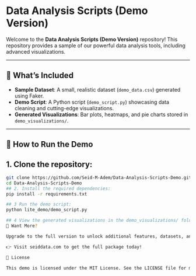 # Data Analysis Scripts (Demo Version)

Welcome to the **Data Analysis Scripts (Demo Version)** repository! This repository provides a sample of our powerful data analysis tools, including advanced visualizations.

---

## 🚀 What’s Included

- **Sample Dataset**: A small, realistic dataset (`demo_data.csv`) generated using Faker.
- **Demo Script**: A Python script (`demo_script.py`) showcasing data cleaning and cutting-edge visualizations.
- **Generated Visualizations**: Bar plots, heatmaps, and pie charts stored in `demo_visualizations/`.

---

## 🔧 How to Run the Demo

## 1. Clone the repository:
   ```bash
   git clone https://github.com/Seid-M-Adem/Data-Analysis-Scripts-Demo.git
   cd Data-Analysis-Scripts-Demo
## 2. Install the required dependencies:
pip install -r requirements.txt

## 3 Run the demo script:
python lite_demo/demo_script.py

## 4 View the generated visualizations in the demo_visualizations/ folder.
🌟 Want More?

Upgrade to the full version to unlock additional features, datasets, and advanced scripts.

👉 Visit seiddata.com to get the full package today!

📝 License

This demo is licensed under the MIT License. See the LICENSE file for more details.
